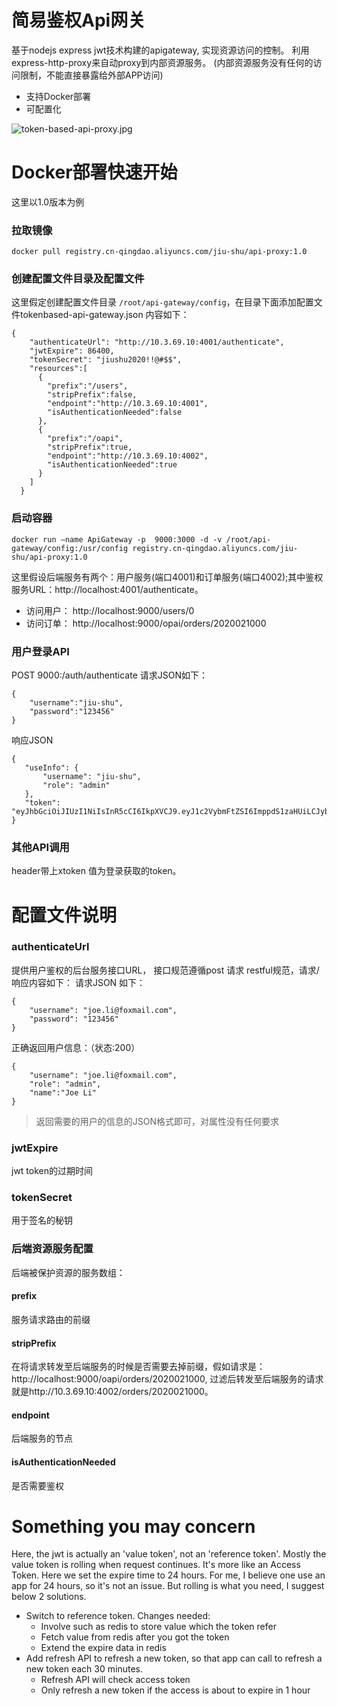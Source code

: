 # 简易鉴权Api网关
基于nodejs  express jwt技术构建的apigateway, 实现资源访问的控制。 利用express-http-proxy来自动proxy到内部资源服务。 (内部资源服务没有任何的访问限制，不能直接暴露给外部APP访问)

- 支持Docker部署
- 可配置化

![token-based-api-proxy.jpg](http://tech.jiu-shu.com/Nodejs-Technologies/token-based-api-proxy.jpg)


# Docker部署快速开始
这里以1.0版本为例
### 拉取镜像
```
docker pull registry.cn-qingdao.aliyuncs.com/jiu-shu/api-proxy:1.0
```
### 创建配置文件目录及配置文件
这里假定创建配置文件目录 `/root/api-gateway/config`，在目录下面添加配置文件tokenbased-api-gateway.json 内容如下：
```
{
    "authenticateUrl": "http://10.3.69.10:4001/authenticate",
    "jwtExpire": 86400, 
    "tokenSecret": "jiushu2020!!@#$$", 
    "resources":[
      {
        "prefix":"/users",
        "stripPrefix":false,
        "endpoint":"http://10.3.69.10:4001",
        "isAuthenticationNeeded":false
      },
      {
        "prefix":"/oapi",
        "stripPrefix":true,
        "endpoint":"http://10.3.69.10:4002",
        "isAuthenticationNeeded":true
      }
    ]
  }
```
### 启动容器
```
docker run —name ApiGateway -p  9000:3000 -d -v /root/api-gateway/config:/usr/config registry.cn-qingdao.aliyuncs.com/jiu-shu/api-proxy:1.0 
```
这里假设后端服务有两个：用户服务(端口4001)和订单服务(端口4002);其中鉴权服务URL：http://localhost:4001/authenticate。  
 - 访问用户： http://localhost:9000/users/0 
 - 访问订单： http://localhost:9000/opai/orders/2020021000

### 用户登录API
POST 9000:/auth/authenticate 请求JSON如下：
```
{
	"username":"jiu-shu",
	"password":"123456"
}
```
响应JSON
 ```
 {
    "useInfo": {
        "username": "jiu-shu",
        "role": "admin"
    },
    "token": "eyJhbGciOiJIUzI1NiIsInR5cCI6IkpXVCJ9.eyJ1c2VybmFtZSI6ImppdS1zaHUiLCJyb2xlIjoiYWRtaW4iLCJpYXQiOjE1ODE2NTE3NzQsImV4cCI6MTU4MTczODE3NH0.weNpFy9M7BbuzKmQBW0Z4QyFi1itFz26GgURJhPNtI4"
}
 ```
### 其他API调用
header带上xtoken 值为登录获取的token。
# 配置文件说明
### authenticateUrl
提供用户鉴权的后台服务接口URL， 接口规范遵循post 请求 restful规范，请求/响应内容如下：
请求JSON 如下：
```
{
    "username": "joe.li@foxmail.com",
    "password": "123456"
}
 ```
正确返回用户信息：（状态:200）

```
{
    "username": "joe.li@foxmail.com",
    "role": "admin",
	"name":"Joe Li"
}
```
> 返回需要的用户的信息的JSON格式即可，对属性没有任何要求

### jwtExpire
jwt token的过期时间

### tokenSecret
用于签名的秘钥

### 后端资源服务配置
后端被保护资源的服务数组：
#### prefix
服务请求路由的前缀
#### stripPrefix
在将请求转发至后端服务的时候是否需要去掉前缀，假如请求是：http://localhost:9000/oapi/orders/2020021000, 过滤后转发至后端服务的请求就是http://10.3.69.10:4002/orders/2020021000。 
#### endpoint
后端服务的节点
#### isAuthenticationNeeded
是否需要鉴权




# Something you may concern
Here, the jwt is actually an 'value token', not an 'reference token'. Mostly the value token is rolling when request continues. It's more like an 
Access Token. Here we set the expire time to 24 hours. For me, I believe one use an app for 24 hours, so it's not an issue. But rolling is what you need, I suggest below 2 solutions.
 -  Switch to reference token. Changes needed:
    -  Involve such as redis to store value which the token refer
    -  Fetch value from redis after you got the token 
    -  Extend the expire data in redis
 -  Add refresh API to refresh a new token, so that app can call to refresh a new token each 30 minutes.
    -  Refresh API will check access token
    -  Only refresh a new token if the access is about to expire in 1 hour